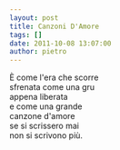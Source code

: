 ```yaml
---
layout: post
title: Canzoni D'Amore
tags: []
date: 2011-10-08 13:07:00
author: pietro
---
```

È come l'era che scorre<br/>sfrenata come una gru<br/>appena liberata<br/>e come una grande<br/>canzone d'amore<br/>se si scrissero mai<br/>non si scrivono più.
